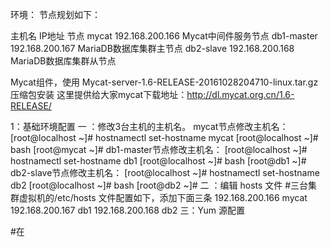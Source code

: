 环境：	节点规划如下：

主机名		IP地址			节点
mycat         192.168.200.166		Mycat中间件服务节点
db1-master    192.168.200.167		MariaDB数据库集群主节点
db2-slave     192.168.200.168		MariaDB数据库集群从节点

Mycat组件，使用 Mycat-server-1.6-RELEASE-20161028204710-linux.tar.gz 压缩包安装
这里提供给大家mycat下载地址：http://dl.mycat.org.cn/1.6-RELEASE/

1：基础环境配置
	一 ：修改3台主机的主机名。
	mycat节点修改主机名：
		[root@localhost ~]# hostnamectl set-hostname mycat
		[root@localhost ~]# bash
		[root@mycat ~]#
	db1-master节点修改主机名：
		[root@localhost ~]# hostnamectl set-hostname db1
		[root@localhost ~]# bash
		[root@db1 ~]# 
		db2-slave节点修改主机名：
			[root@localhost ~]# hostnamectl set-hostname db2
			[root@localhost ~]# bash
		[root@db2 ~]# 
	二 ：编辑 hosts 文件
		#三台集群虚拟机的/etc/hosts 文件配置如下，添加下面三条
		192.168.200.166         mycat
		192.168.200.167         db1
		192.168.200.168         db2
	三：Yum 源配置

#在